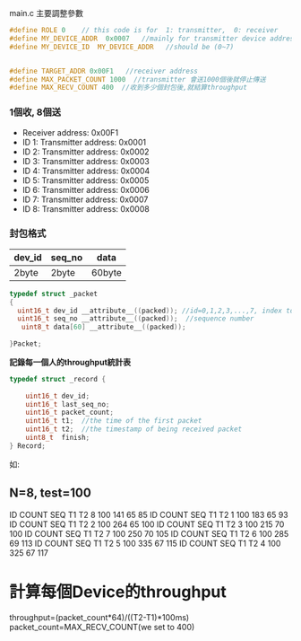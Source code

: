 
main.c 主要調整參數
```c
#define ROLE 0    // this code is for  1: transmitter,  0: receiver    
#define MY_DEVICE_ADDR  0x0007   //mainly for transmitter device address (0~7)       
#define MY_DEVICE_ID  MY_DEVICE_ADDR   //should be (0~7)    


#define TARGET_ADDR 0x00F1   //receiver address
#define MAX_PACKET_COUNT 1000  //transmitter 會送1000個後就停止傳送
#define MAX_RECV_COUNT 400  //收到多少個封包後,就結算throughput    
``` 


### 1個收, 8個送

* Receiver address: 0x00F1
* ID 1:  Transmitter address: 0x0001
* ID 2:  Transmitter address: 0x0002
* ID 3:  Transmitter address: 0x0003
* ID 4:  Transmitter address: 0x0004
* ID 5:  Transmitter address: 0x0005
* ID 6:  Transmitter address: 0x0006
* ID 7:  Transmitter address: 0x0007
* ID 8:  Transmitter address: 0x0008

### 封包格式

dev_id | seq_no | data
-------|--------| -------------
2byte  | 2byte  | 60byte

```c
typedef struct _packet
{
  uint16_t dev_id __attribute__((packed)); //id=0,1,2,3,...,7, index to report table
  uint16_t seq_no __attribute__((packed));  //sequence number
   uint8_t data[60] __attribute__((packed));
	
}Packet;
```
**記錄每一個人的throughput統計表**

```c
typedef struct _record {
  
	uint16_t dev_id; 
	uint16_t last_seq_no; 
	uint16_t packet_count; 
	uint16_t t1;  //the time of the first packet
	uint16_t t2;  //the timestamp of being received packet
	uint8_t  finish;
} Record;
```
如:
## N=8, test=100 

ID COUNT SEQ   T1  T2
 8  100  141   65  85
ID COUNT SEQ   T1  T2
 1  100  183   65  93
ID COUNT SEQ   T1  T2
 2  100  264   65  100
ID COUNT SEQ   T1  T2
 3  100  215   70  100
ID COUNT SEQ   T1  T2
 7  100  250   70  105
ID COUNT SEQ   T1  T2
 6  100  285   69  113
ID COUNT SEQ   T1  T2
 5  100  335   67  115
ID COUNT SEQ   T1  T2
 4  100  325   67  117


# 計算每個Device的throughput

throughput=(packet_count\*64)/((T2-T1)*100ms)     
packet_count=MAX_RECV_COUNT(we set to 400)

